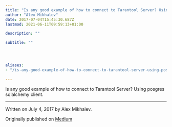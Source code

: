 ```yaml
---
title: "Is any good example of how to connect to Tarantool Server? Using posgres sqlalchemy client."
author: "Alex Mikhalev"
date: 2017-07-04T15:45:30.687Z
lastmod: 2021-06-11T09:59:13+01:00

description: ""

subtitle: ""




aliases:
- "/is-any-good-example-of-how-to-connect-to-tarantool-server-using-posgres-sqlalchemy-client-1154f342b716"

---
```


Is any good example of how to connect to Tarantool Server? Using posgres sqlalchemy client.

* * *
Written on July 4, 2017 by Alex Mikhalev.

Originally published on [Medium](https://medium.com/@alexmikhalev/is-any-good-example-of-how-to-connect-to-tarantool-server-using-posgres-sqlalchemy-client-1154f342b716)
